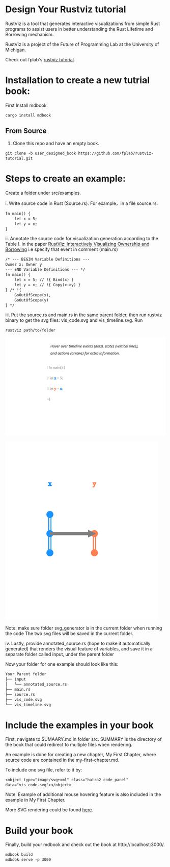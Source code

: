 # Design Your Rustviz tutorial 

RustViz is a tool that generates interactive visualizations from simple Rust programs to assist users in better understanding the Rust Lifetime and Borrowing mechanism.

RustViz is a project of the Future of Programming Lab at the University of Michigan. 

Check out fplab's [rustviz tutorial](https://fplab.github.io/rustviz-tutorial/).

# Installation to create a new tutrial book:

First Install mdbook.
```
cargo install mdbook
```

## From Source
1. Clone this repo and have an empty book. 

```
git clone -b user_designed_book https://github.com/fplab/rustviz-tutorial.git
```

# Steps to create an example:

Create a folder under src/examples.

   i. Write source code in Rust (Source.rs). For example，in a file source.rs:

```
fn main() {
    let x = 5;
    let y = x;
}
```
   ii. Annotate the source code for visualization generation according to the Table I. in the paper [RustViz: Interactively Visualizing Ownership and Borrowing](https://web.eecs.umich.edu/~comar/rustviz-hatra20.pdf) i.e  specify that event in comment (main.rs)

```
/* --- BEGIN Variable Definitions ---
Owner x; Owner y
--- END Variable Definitions --- */
fn main() {
    let x = 5; // !{ Bind(x) }
    let y = x; // !{ Copy(x->y) }
} /* !{
    GoOutOfScope(x),
    GoOutOfScope(y)
} */
```

   iii. Put the source.rs and main.rs in the same parent folder, then run rustviz binary to get the svg files: vis_code.svg and vis_timeline.svg. Run
   ```
rustviz path/to/folder
```
![Screen Shot 2022-06-27 at 11 46 52 AM](https://github.com/rustviz/rustviz/blob/master/src/examples/copy/vis_code.svg)

![Screen Shot 2022-06-27 at 11 46 52 AM](https://github.com/rustviz/rustviz/blob/master/src/examples/copy/vis_timeline.svg)
   
   Note: make sure folder svg_generator is in the current folder when running the code 
   The two svg files will be saved in the current folder.

   iv. Lastly, provide annotated_source.rs (hope to make it automatically generated) that renders the visual feature of variables, and save it in a separate folder called input, under the parent folder
   
   Now your folder for one example should look like this:
```
Your Parent folder
├── input
│   └── annotated_source.rs
├── main.rs
├── source.rs
├── vis_code.svg
└── vis_timeline.svg
```
 
 
# Include the examples in your book

First, navigate to SUMAARY.md in folder src. SUMMARY is the directory of the book that could redirect to multiple files when rendering. 

An example is done for creating a new chapter, My First Chapter, where source code are contained in the my-first-chapter.md.

To include one svg file, refer to it by:

```
<object type="image/svg+xml" class="hatra2 code_panel" data="vis_code.svg"></object>
```
   Note: Example of additional mouse hovering feature is also included in the example in My First Chapter.
   
More SVG rendering could be found [here](https://developer.mozilla.org/en-US/docs/Web/SVG/Tutorial/Getting_Started).


# Build your book

Finally, build your mdbook and check out the book at http://localhost:3000/.
```
mdbook build 
mdbook serve -p 3000
```
